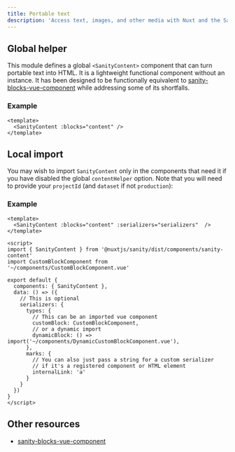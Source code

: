 ```yaml
---
title: Portable text
description: 'Access text, images, and other media with Nuxt and the Sanity headless CMS.'
---
```


## Global helper

This module defines a global `<SanityContent>` component that can turn portable text into HTML. It is a lightweight functional component without an instance. It has been designed to be functionally equivalent to [sanity-blocks-vue-component](https://github.com/rdunk/sanity-blocks-vue-component) while addressing some of its shortfalls.

### Example

```vue
<template>
  <SanityContent :blocks="content" />
</template>
```

## Local import

You may wish to import `SanityContent` only in the components that need it if you have disabled the global `contentHelper` option. Note that you will need to provide your `projectId` (and `dataset` if not `production`):

### Example

```vue
<template>
  <SanityContent :blocks="content" :serializers="serializers"  />
</template>

<script>
import { SanityContent } from '@nuxtjs/sanity/dist/components/sanity-content'
import CustomBlockComponent from '~/components/CustomBlockComponent.vue'

export default {
  components: { SanityContent },
  data: () => ({
    // This is optional
    serializers: {
      types: {
        // This can be an imported vue component 
        customBlock: CustomBlockComponent,
        // or a dynamic import
        dynamicBlock: () => import('~/components/DynamicCustomBlockComponent.vue'),
      },
      marks: {
        // You can also just pass a string for a custom serializer
        // if it's a registered component or HTML element
        internalLink: 'a'
      }
    }
  })
}
</script>
```

## Other resources

- [sanity-blocks-vue-component](https://github.com/rdunk/sanity-blocks-vue-component)
